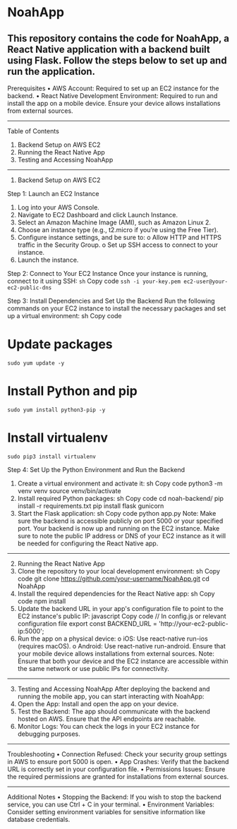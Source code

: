 # NoahApp
## This repository contains the code for NoahApp, a React Native application with a backend built using Flask. Follow the steps below to set up and run the application.

Prerequisites
•	AWS Account: Required to set up an EC2 instance for the backend.
•	React Native Development Environment: Required to run and install the app on a mobile device. Ensure your device allows installations from external sources.
________________________________________
Table of Contents
1.	Backend Setup on AWS EC2
2.	Running the React Native App
3.	Testing and Accessing NoahApp
________________________________________
1. Backend Setup on AWS EC2
   
Step 1: Launch an EC2 Instance
1.	Log into your AWS Console.
2.	Navigate to EC2 Dashboard and click Launch Instance.
3.	Select an Amazon Machine Image (AMI), such as Amazon Linux 2.
4.	Choose an instance type (e.g., t2.micro if you’re using the Free Tier).
5.	Configure instance settings, and be sure to:
o	Allow HTTP and HTTPS traffic in the Security Group.
o	Set up SSH access to connect to your instance.
6.	Launch the instance.

   
Step 2: Connect to Your EC2 Instance
Once your instance is running, connect to it using SSH:
`sh`
Copy code
`ssh -i your-key.pem ec2-user@your-ec2-public-dns`


Step 3: Install Dependencies and Set Up the Backend
Run the following commands on your EC2 instance to install the necessary packages and set up a virtual environment:
sh
Copy code
# Update packages
`sudo yum update -y`

# Install Python and pip
`sudo yum install python3-pip -y`

# Install virtualenv
`sudo pip3 install virtualenv`


Step 4: Set Up the Python Environment and Run the Backend
1.	Create a virtual environment and activate it:
sh
Copy code
python3 -m venv venv
source venv/bin/activate
2.	Install required Python packages:
sh
Copy code
cd noah-backend/
pip install -r requirements.txt
pip install flask gunicorn
3.	Start the Flask application:
sh
Copy code
python app.py
Note: Make sure the backend is accessible publicly on port 5000 or your specified port.
Your backend is now up and running on the EC2 instance. Make sure to note the public IP address or DNS of your EC2 instance as it will be needed for configuring the React Native app.
________________________________________
2. Running the React Native App
1.	Clone the repository to your local development environment:
sh
Copy code
git clone https://github.com/your-username/NoahApp.git
cd NoahApp
2.	Install the required dependencies for the React Native app:
sh
Copy code
npm install
3.	Update the backend URL in your app's configuration file to point to the EC2 instance's public IP:
javascript
Copy code
// In config.js or relevant configuration file
export const BACKEND_URL = 'http://your-ec2-public-ip:5000';
4.	Run the app on a physical device:
o	iOS: Use react-native run-ios (requires macOS).
o	Android: Use react-native run-android.
Ensure that your mobile device allows installations from external sources.
Note: Ensure that both your device and the EC2 instance are accessible within the same network or use public IPs for connectivity.
________________________________________
3. Testing and Accessing NoahApp
After deploying the backend and running the mobile app, you can start interacting with NoahApp:
1.	Open the App: Install and open the app on your device.
2.	Test the Backend: The app should communicate with the backend hosted on AWS. Ensure that the API endpoints are reachable.
3.	Monitor Logs: You can check the logs in your EC2 instance for debugging purposes.
________________________________________
Troubleshooting
•	Connection Refused: Check your security group settings in AWS to ensure port 5000 is open.
•	App Crashes: Verify that the backend URL is correctly set in your configuration file.
•	Permissions Issues: Ensure the required permissions are granted for installations from external sources.
________________________________________
Additional Notes
•	Stopping the Backend: If you wish to stop the backend service, you can use Ctrl + C in your terminal.
•	Environment Variables: Consider setting environment variables for sensitive information like database credentials.

